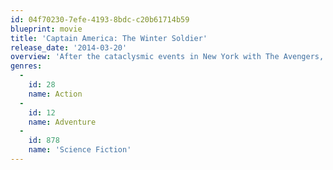 ```yaml
---
id: 04f70230-7efe-4193-8bdc-c20b61714b59
blueprint: movie
title: 'Captain America: The Winter Soldier'
release_date: '2014-03-20'
overview: 'After the cataclysmic events in New York with The Avengers, Steve Rogers, aka Captain America is living quietly in Washington, D.C. and trying to adjust to the modern world. But when a S.H.I.E.L.D. colleague comes under attack, Steve becomes embroiled in a web of intrigue that threatens to put the world at risk. Joining forces with the Black Widow, Captain America struggles to expose the ever-widening conspiracy while fighting off professional assassins sent to silence him at every turn. When the full scope of the villainous plot is revealed, Captain America and the Black Widow enlist the help of a new ally, the Falcon. However, they soon find themselves up against an unexpected and formidable enemy—the Winter Soldier.'
genres:
  -
    id: 28
    name: Action
  -
    id: 12
    name: Adventure
  -
    id: 878
    name: 'Science Fiction'
---
```

